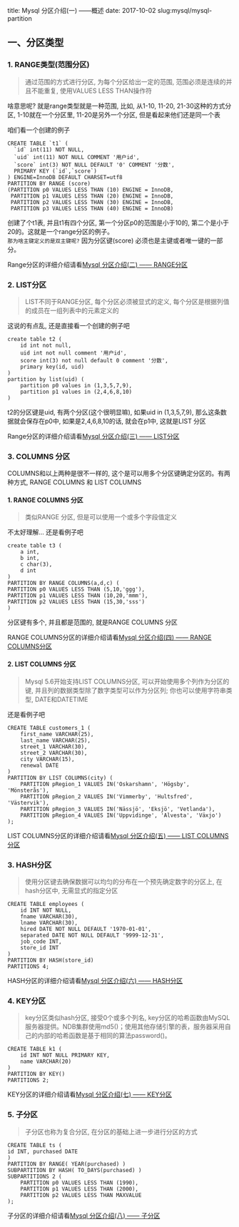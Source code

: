 title: Mysql 分区介绍(一) ——概述
date: 2017-10-02
slug:mysql/mysql-partition

## 一、分区类型
### 1. RANGE类型(范围分区)
> 通过范围的方式进行分区, 为每个分区给出一定的范围, 范围必须是连续的并且不能重复, 使用VALUES LESS THAN操作符

啥意思呢? 就是range类型就是一种范围, 比如, 从1-10, 11-20, 21-30这种的方式分区, 1-10就在一个分区里, 11-20是另外一个分区, 但是看起来他们还是同一个表 <br />

咱们看一个创建的例子
```
CREATE TABLE `t1` (
  `id` int(11) NOT NULL,
  `uid` int(11) NOT NULL COMMENT '用户id',
  `score` int(3) NOT NULL DEFAULT '0' COMMENT '分数',
  PRIMARY KEY (`id`,`score`)
) ENGINE=InnoDB DEFAULT CHARSET=utf8
PARTITION BY RANGE (score)
(PARTITION p0 VALUES LESS THAN (10) ENGINE = InnoDB,
 PARTITION p1 VALUES LESS THAN (20) ENGINE = InnoDB,
 PARTITION p2 VALUES LESS THAN (30) ENGINE = InnoDB,
 PARTITION p3 VALUES LESS THAN (40) ENGINE = InnoDB)
```

创建了个t1表, 并且t1有四个分区, 第一个分区p0的范围是小于10的, 第二个是小于20的。这就是一个range分区的例子。 <br />
`那为啥主键定义的是双主键呢?` 因为分区键(score) 必须也是主键或者唯一键的一部分。

Range分区的详细介绍请看[Mysql 分区介绍(二) —— RANGE分区](http://www.phpue.com/mysql/mysql-partition-range)

### 2. LIST分区
> LIST不同于RANGE分区, 每个分区必须被显式的定义, 每个分区是根据列值的成员在一组列表中的元素定义的

这说的有点乱, 还是直接看一个创建的例子吧

```
create table t2 (
	id int not null,
	uid int not null comment '用户id',
	score int(3) not null default 0 comment '分数',
	primary key(id, uid)
)
partition by list(uid) (
    partition p0 values in (1,3,5,7,9),
    partition p1 values in (2,4,6,8,10)
)
```

t2的分区键是uid, 有两个分区(这个很明显嘛), 如果uid in (1,3,5,7,9), 那么这条数据就会保存在p0中, 如果是2,4,6,8,10的话, 就会在p1中, 这就是LIST 分区

Range分区的详细介绍请看[Mysql 分区介绍(三) —— LIST分区](http://www.phpue.com/mysql/mysql-partition-list)

### 3. COLUMNS 分区
COLUMNS和以上两种是很不一样的, 这个是可以用多个分区键确定分区的。有两种方式, RANGE COLUMNS 和 LIST COLUMNS

#### 1. RANGE COLUMNS 分区
> 类似RANGE 分区, 但是可以使用一个或多个字段值定义

不太好理解... 还是看例子吧

```
create table t3 (
    a int,
    b int,
    c char(3),
    d int
)
PARTITION BY RANGE COLUMNS(a,d,c) (
PARTITION p0 VALUES LESS THAN (5,10,'ggg'),
PARTITION p1 VALUES LESS THAN (10,20,'mmm'),
PARTITION p2 VALUES LESS THAN (15,30,'sss')
)
```

分区键有多个, 并且都是范围的, 就是RANGE COLUMNS 分区

RANGE COLUMNS分区的详细介绍请看[Mysql 分区介绍(四) —— RANGE COLUMNS分区](http://www.phpue.com/mysql/mysql-partition-range-columns)

#### 2. LIST COLUMNS 分区
> Mysql 5.6开始支持LIST COLUMNS分区, 可以开始使用多个列作为分区的键, 并且列的数据类型除了数字类型可以作为分区列; 你也可以使用字符串类型, DATE和DATETIME

还是看例子吧
```
CREATE TABLE customers_1 (
    first_name VARCHAR(25),
    last_name VARCHAR(25),
    street_1 VARCHAR(30),
    street_2 VARCHAR(30),
    city VARCHAR(15),
    renewal DATE
)
PARTITION BY LIST COLUMNS(city) (
    PARTITION pRegion_1 VALUES IN('Oskarshamn', 'Högsby', 'Mönsterås'),
    PARTITION pRegion_2 VALUES IN('Vimmerby', 'Hultsfred', 'Västervik'),
    PARTITION pRegion_3 VALUES IN('Nässjö', 'Eksjö', 'Vetlanda'),
    PARTITION pRegion_4 VALUES IN('Uppvidinge', 'Alvesta', 'Växjo')
);
```

LIST COLUMNS分区的详细介绍请看[Mysql 分区介绍(五) —— LIST COLUMNS分区](http://www.phpue.com/mysql/mysql-partition-list-columns)

### 3. HASH分区
> 使用分区键去确保数据可以均匀的分布在一个预先确定数字的分区上, 在hash分区中, 无需显式的指定分区


```
CREATE TABLE employees (
    id INT NOT NULL,
    fname VARCHAR(30),
    lname VARCHAR(30),
    hired DATE NOT NULL DEFAULT '1970-01-01',
    separated DATE NOT NULL DEFAULT '9999-12-31',
    job_code INT,
    store_id INT
)
PARTITION BY HASH(store_id)
PARTITIONS 4;
```

HASH分区的详细介绍请看[Mysql 分区介绍(六) —— HASH分区](http://www.phpue.com/mysql/mysql-partition-hash)

### 4. KEY分区
> key分区类似hash分区, 接受0个或多个列名, key分区的哈希函数由MySQL服务器提供。NDB集群使用md5()；使用其他存储引擎的表，服务器采用自己的内部的哈希函数是基于相同的算法password()。

```
CREATE TABLE k1 (
    id INT NOT NULL PRIMARY KEY,
    name VARCHAR(20)
)
PARTITION BY KEY()
PARTITIONS 2;
```

KEY分区的详细介绍请看[Mysql 分区介绍(七) —— KEY分区](http://www.phpue.com/mysql/mysql-partition-key)

### 5. 子分区
> 子分区也称为复合分区, 在分区的基础上进一步进行分区的方式

```
CREATE TABLE ts (
id INT, purchased DATE
)
PARTITION BY RANGE( YEAR(purchased) )
SUBPARTITION BY HASH( TO_DAYS(purchased) )
SUBPARTITIONS 2 (
    PARTITION p0 VALUES LESS THAN (1990),
    PARTITION p1 VALUES LESS THAN (2000),
    PARTITION p2 VALUES LESS THAN MAXVALUE
);
```

子分区的详细介绍请看[Mysql 分区介绍(八) —— 子分区](http://www.phpue.com/mysql/mysql-partition-subpartition)
